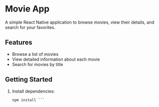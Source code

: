 # Movie App

A simple React Native application to browse movies, view their details, and search for your favorites.

## Features

- Browse a list of movies
- View detailed information about each movie
- Search for movies by title

## Getting Started

1. Install dependencies:
   ```sh
   npm install ```